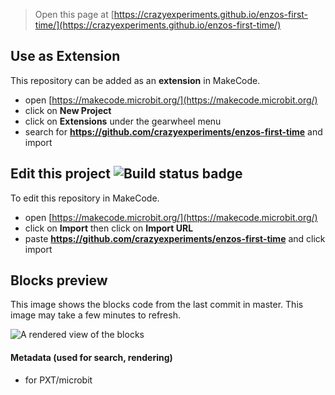 
> Open this page at [https://crazyexperiments.github.io/enzos-first-time/](https://crazyexperiments.github.io/enzos-first-time/)

## Use as Extension

This repository can be added as an **extension** in MakeCode.

* open [https://makecode.microbit.org/](https://makecode.microbit.org/)
* click on **New Project**
* click on **Extensions** under the gearwheel menu
* search for **https://github.com/crazyexperiments/enzos-first-time** and import

## Edit this project ![Build status badge](https://github.com/crazyexperiments/enzos-first-time/workflows/MakeCode/badge.svg)

To edit this repository in MakeCode.

* open [https://makecode.microbit.org/](https://makecode.microbit.org/)
* click on **Import** then click on **Import URL**
* paste **https://github.com/crazyexperiments/enzos-first-time** and click import

## Blocks preview

This image shows the blocks code from the last commit in master.
This image may take a few minutes to refresh.

![A rendered view of the blocks](https://github.com/crazyexperiments/enzos-first-time/raw/master/.github/makecode/blocks.png)

#### Metadata (used for search, rendering)

* for PXT/microbit
<script src="https://makecode.com/gh-pages-embed.js"></script><script>makeCodeRender("{{ site.makecode.home_url }}", "{{ site.github.owner_name }}/{{ site.github.repository_name }}");</script>

